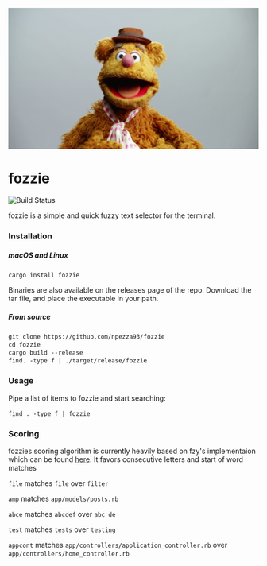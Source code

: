 <p align="center">
  <a href="https://github.com/npezza93/fozzie">
    <img src="./.github/logo.jpg" width="750">
  </a>
</p>

# fozzie
![Build Status](https://github.com/npezza93/fozzie/workflows/tests/badge.svg)

fozzie is a simple and quick fuzzy text selector for the terminal.

### Installation

##### macOS and Linux

```
cargo install fozzie
```

Binaries are also available on the releases page of the repo.
Download the tar file, and place the executable in your path.

##### From source
```
git clone https://github.com/npezza93/fozzie
cd fozzie
cargo build --release
find. -type f | ./target/release/fozzie
```

### Usage

Pipe a list of items to fozzie and start searching:

```
find . -type f | fozzie
```

### Scoring
fozzies scoring algorithm is currently heavily based on fzy's implementaion
which can be found [here](https://github.com/jhawthorn/fzy/blob/master/ALGORITHM.md).
It favors consecutive letters and start of word matches

`file` matches `file` over `filter`

`amp`  matches `app/models/posts.rb`

`abce` matches `abcdef` over `abc de`

`test` matches `tests` over `testing`

`appcont` matches `app/controllers/application_controller.rb` over `app/controllers/home_controller.rb`
